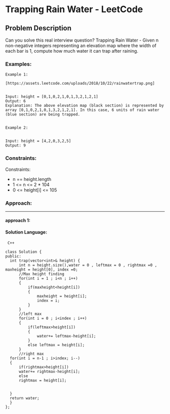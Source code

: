 # Trapping Rain Water - LeetCode
  
  ## Problem Description
  
  Can you solve this real interview question? Trapping Rain Water - Given n non-negative integers representing an elevation map where the width of each bar is 1, compute how much water it can trap after raining.
  
  ### Examples:
  ```
  Example 1:

[https://assets.leetcode.com/uploads/2018/10/22/rainwatertrap.png]


Input: height = [0,1,0,2,1,0,1,3,2,1,2,1]
Output: 6
Explanation: The above elevation map (black section) is represented by array [0,1,0,2,1,0,1,3,2,1,2,1]. In this case, 6 units of rain water (blue section) are being trapped.


Example 2:


Input: height = [4,2,0,3,2,5]
Output: 9
  ```
  
  ### Constraints:
  
  Constraints:

 * n == height.length
 * 1 <= n <= 2 * 104
 * 0 <= height[i] <= 105
  
  
  ### Approach:
  ---
  
  #### approach 1:
  

  #### Solution Language:
  ```  C++  ```
  ```
  class Solution {
public:
    int trap(vector<int>& height) {
        int n = height.size(),water = 0 , leftmax = 0 , rightmax =0 , maxheight = height[0], index =0;
        //Max height finding 
        for(int i = 1 ; i<n ; i++)
        {
            if(maxheight<height[i])
            {
                maxheight = height[i];
                index = i; 
            }
        }
        //left max
        for(int i = 0 ; i<index ; i++)
        {
            if(leftmax>height[i])
            {
                water+= leftmax-height[i];
            }
            else leftmax = height[i];
        }
        //right max 
    for(int i = n-1 ; i>index; i--)
    {
        if(rightmax>height[i]) 
        water+= rightmax-height[i];
        else 
        rightmax = height[i];


    }
    return water;
    }
};
  ```
  